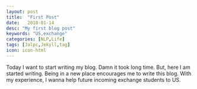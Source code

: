 ```yaml
---
layout: post
title:  "First Post"
date:   2018-01-14
desc: "My first blog post"
keywords: "US,exchange"
categories: [NLP,Life]
tags: [Jalpc,Jekyll,tag]
icon: icon-html
---
```


Today I want to start writing my blog. Damn it took long time. But, here I am started writing. Being in a new place encourages me to write this blog. With my experience, I wanna help future incoming exchange students to US. 


